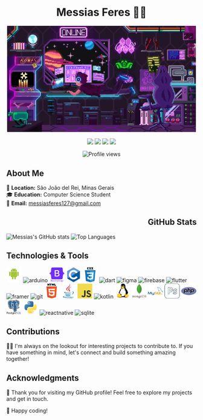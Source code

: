 <h1 align="center">Messias Feres 👨‍💻</h1>

<p align="center">
  <img src="online.gif" width="500px">
</p>

<p align="center">
  <a href="https://linkedin.com/in/messiasfcm"><img src="https://img.shields.io/badge/-LinkedIn-0077B5?style=flat-square&logo=LinkedIn&logoColor=white"/></a>
  <a href="https://instagram.com/messiasfcm"><img src="https://img.shields.io/badge/-Instagram-E4405F?style=flat-square&logo=Instagram&logoColor=white"/></a>
  <a href="https://t.me/messiasfcm"><img src="https://img.shields.io/badge/-Telegram-2CA5E0?style=flat-square&logo=Telegram&logoColor=white"/></a>
  <a href="https://discord.gg/287618916111482880"><img src="https://img.shields.io/badge/-Discord-7289DA?style=flat-square&logo=Discord&logoColor=white"/></a>
</p>

<p align="center">
  <img src="https://komarev.com/ghpvc/?username=messiasfcm&label=Profile%20views&color=0e75b6&style=flat" alt="Profile views"/>
</p>


<h2 align="left">About Me</h2>

<p align="left">
  📍 <strong>Location:</strong> São João del Rei, Minas Gerais<br>
  🎓 <strong>Education:</strong> Computer Science Student<br>
  📧 <strong>Email:</strong> <a href="mailto:messiasferes127@gmail.com">messiasferes127@gmail.com</a>
</p>

<h2 align="right">GitHub Stats</h2>

<p align="left">
  <img src="https://github-readme-stats.vercel.app/api?username=messiasfcm&show_icons=true&theme=dark" alt="Messias's GitHub stats" />
  <img src="https://github-readme-stats.vercel.app/api/top-langs?username=messiasfcm&show_icons=true&layout=compact&theme=dark" alt="Top Languages" />
</p>

<h2 align="left">Technologies & Tools</h2>

<p align="left">
    <img src="https://raw.githubusercontent.com/devicons/devicon/master/icons/android/android-original-wordmark.svg" alt="android" width="40" height="40"/>
    <img src="https://cdn.worldvectorlogo.com/logos/arduino-1.svg" alt="arduino" width="40" height="40"/>
    <img src="https://raw.githubusercontent.com/devicons/devicon/master/icons/bootstrap/bootstrap-plain-wordmark.svg" alt="bootstrap" width="40" height="40"/>
    <img src="https://raw.githubusercontent.com/devicons/devicon/master/icons/c/c-original.svg" alt="c" width="40" height="40"/>
    <img src="https://raw.githubusercontent.com/devicons/devicon/master/icons/css3/css3-original-wordmark.svg" alt="css3" width="40" height="40"/>
    <img src="https://www.vectorlogo.zone/logos/dartlang/dartlang-icon.svg" alt="dart" width="40" height="40"/>
    <img src="https://www.vectorlogo.zone/logos/figma/figma-icon.svg" alt="figma" width="40" height="40"/>
    <img src="https://www.vectorlogo.zone/logos/firebase/firebase-icon.svg" alt="firebase" width="40" height="40"/>
    <img src="https://www.vectorlogo.zone/logos/flutterio/flutterio-icon.svg" alt="flutter" width="40" height="40"/>
    <img src="https://www.vectorlogo.zone/logos/framer/framer-icon.svg" alt="framer" width="40" height="40"/>
    <img src="https://www.vectorlogo.zone/logos/git-scm/git-scm-icon.svg" alt="git" width="40" height="40"/>
    <img src="https://raw.githubusercontent.com/devicons/devicon/master/icons/html5/html5-original-wordmark.svg" alt="html5" width="40" height="40"/>
    <img src="https://raw.githubusercontent.com/devicons/devicon/master/icons/java/java-original.svg" alt="java" width="40" height="40"/>
    <img src="https://raw.githubusercontent.com/devicons/devicon/master/icons/javascript/javascript-original.svg" alt="javascript" width="40" height="40"/>
    <img src="https://www.vectorlogo.zone/logos/kotlinlang/kotlinlang-icon.svg" alt="kotlin" width="40" height="40"/>
    <img src="https://raw.githubusercontent.com/devicons/devicon/master/icons/linux/linux-original.svg" alt="linux" width="40" height="40"/>
    <img src="https://raw.githubusercontent.com/devicons/devicon/master/icons/mongodb/mongodb-original-wordmark.svg" alt="mongodb" width="40" height="40"/>
    <img src="https://raw.githubusercontent.com/devicons/devicon/master/icons/mysql/mysql-original-wordmark.svg" alt="mysql" width="40" height="40"/>
    <img src="https://raw.githubusercontent.com/devicons/devicon/master/icons/photoshop/photoshop-line.svg" alt="photoshop" width="40" height="40"/>
    <img src="https://raw.githubusercontent.com/devicons/devicon/master/icons/php/php-original.svg" alt="php" width="40" height="40"/>
    <img src="https://raw.githubusercontent.com/devicons/devicon/master/icons/postgresql/postgresql-original-wordmark.svg" alt="postgresql" width="40" height="40"/>
    <img src="https://raw.githubusercontent.com/devicons/devicon/master/icons/python/python-original.svg" alt="python" width="40" height="40"/>
    <img src="https://reactnative.dev/img/header_logo.svg" alt="reactnative" width="40" height="40"/>
    <img src="https://www.vectorlogo.zone/logos/sqlite/sqlite-icon.svg" alt="sqlite" width="40" height="40"/>
</p>

<h2 align="left">Contributions</h2>

<p align="left">
  👨‍💻 I'm always on the lookout for interesting projects to contribute to. If you have something in mind, let's connect and build something amazing together!
</p>

<h2 align="left">Acknowledgments</h2>

<p align="left">
  🙏 Thank you for visiting my GitHub profile! Feel free to explore my projects and get in touch.
</p>

<p align="left">
  🚀 Happy coding!
</p>
